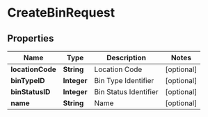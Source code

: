
# CreateBinRequest

## Properties
Name | Type | Description | Notes
------------ | ------------- | ------------- | -------------
**locationCode** | **String** | Location Code |  [optional]
**binTypeID** | **Integer** | Bin Type Identifier |  [optional]
**binStatusID** | **Integer** | Bin Status Identifier |  [optional]
**name** | **String** | Name |  [optional]



